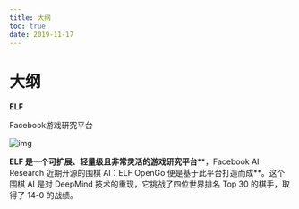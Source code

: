 ```yaml
---
title: 大纲
toc: true
date: 2019-11-17
---
```

# 大纲

**ELF**

Facebook游戏研究平台

![img](https://mmbiz.qpic.cn/mmbiz_png/VBcD02jFhgkSiadWpeGPpkFSMQVwLtN1xZsYZnoG4EStOT2Kb8OTukCPsakNmuJPg3u8B5KIeZgph9iaAkeRfFug/640?tp=webp&wxfrom=5&wx_lazy=1&wx_co=1)

**ELF 是一个可扩展、轻量级且非常灵活的游戏研究平台****，Facebook AI Research 近期开源的围棋 AI：ELF OpenGo 便是基于此平台打造而成**。这个围棋 AI 是对 DeepMind 技术的重现，它挑战了四位世界排名 Top 30 的棋手，取得了 14-0 的战绩。
